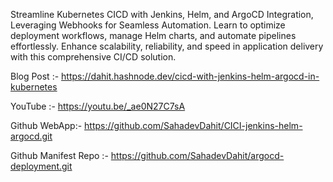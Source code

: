 Streamline Kubernetes CICD with Jenkins, Helm, and ArgoCD Integration, Leveraging Webhooks for Seamless Automation. Learn to optimize deployment workflows, manage Helm charts, and automate pipelines effortlessly. Enhance scalability, reliability, and speed in application delivery with this comprehensive CI/CD solution.

Blog Post :- https://dahit.hashnode.dev/cicd-with-jenkins-helm-argocd-in-kubernetes

YouTube :- https://youtu.be/_ae0N27C7sA

Github WebApp:-  https://github.com/SahadevDahit/CICI-jenkins-helm-argocd.git

Github Manifest Repo :- https://github.com/SahadevDahit/argocd-deployment.git
